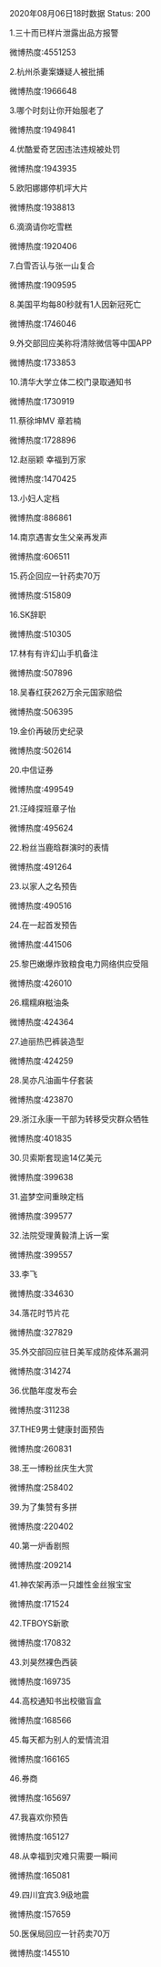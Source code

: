 2020年08月06日18时数据
Status: 200

1.三十而已样片泄露出品方报警

微博热度:4551253

2.杭州杀妻案嫌疑人被批捕

微博热度:1966648

3.哪个时刻让你开始服老了

微博热度:1949841

4.优酷爱奇艺因违法违规被处罚

微博热度:1943935

5.欧阳娜娜停机坪大片

微博热度:1938813

6.滴滴请你吃雪糕

微博热度:1920406

7.白雪否认与张一山复合

微博热度:1909595

8.美国平均每80秒就有1人因新冠死亡

微博热度:1746046

9.外交部回应美称将清除微信等中国APP

微博热度:1733853

10.清华大学立体二校门录取通知书

微博热度:1730919

11.蔡徐坤MV 章若楠

微博热度:1728896

12.赵丽颖 幸福到万家

微博热度:1470425

13.小妇人定档

微博热度:886861

14.南京遇害女生父亲再发声

微博热度:606511

15.药企回应一针药卖70万

微博热度:515809

16.SK辞职

微博热度:510305

17.林有有许幻山手机备注

微博热度:507896

18.吴春红获262万余元国家赔偿

微博热度:506395

19.金价再破历史纪录

微博热度:502614

20.中信证券

微博热度:499549

21.汪峰探班章子怡

微博热度:495624

22.粉丝当鹿晗群演时的表情

微博热度:491264

23.以家人之名预告

微博热度:490516

24.在一起首发预告

微博热度:441506

25.黎巴嫩爆炸致粮食电力网络供应受阻

微博热度:426010

26.糯糯麻糍油条

微博热度:424364

27.迪丽热巴裤装造型

微博热度:424259

28.吴亦凡油画牛仔套装

微博热度:423870

29.浙江永康一干部为转移受灾群众牺牲

微博热度:401835

30.贝索斯套现逾14亿美元

微博热度:399638

31.盗梦空间重映定档

微博热度:399577

32.法院受理黄毅清上诉一案

微博热度:399557

33.李飞

微博热度:334630

34.落花时节片花

微博热度:327829

35.外交部回应驻日美军成防疫体系漏洞

微博热度:314274

36.优酷年度发布会

微博热度:311238

37.THE9男士健康封面预告

微博热度:260831

38.王一博粉丝庆生大赏

微博热度:258402

39.为了集赞有多拼

微博热度:220402

40.第一炉香剧照

微博热度:209214

41.神农架再添一只雄性金丝猴宝宝

微博热度:171524

42.TFBOYS新歌

微博热度:170832

43.刘昊然裸色西装

微博热度:169735

44.高校通知书出校徽盲盒

微博热度:168566

45.每天都为别人的爱情流泪

微博热度:166165

46.券商

微博热度:165697

47.我喜欢你预告

微博热度:165127

48.从幸福到灾难只需要一瞬间

微博热度:165081

49.四川宜宾3.9级地震

微博热度:157659

50.医保局回应一针药卖70万

微博热度:145510

